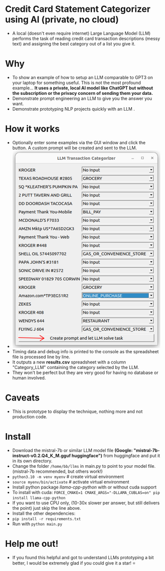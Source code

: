 # Credit Card Statement Categorizer using AI (private, no cloud)
* A local (doesn't even require internet) Large Language Model (LLM) 
performs the task of reading credit card transaction descriptions (messy text) 
and assigning the best category out of a list you give it.

# Why 
* To show an example of how to setup an LLM comparable to GPT3 on your laptop
for something useful. This is not the most profound example...
**It uses a private, local AI model like ChatGPT but without the subscription or the privacy concern of sending them your data.**
* Demonstrate prompt engineering an LLM to give you the answer you want.
* Demonstrate prototyping NLP projects quickly with an LLM .

# How it works
* Optionally enter some examples via the GUI window and click the button. A custom
prompt will be created and sent to the LLM.
* <img src="screenshots/GUI_window_to_prompt_LLM_with_examples.png" alt="hi" class="inline"/>
* Timing data and debug info is printed to the console as the spreadsheet file is processed line by line.
* It outputs a new **results.csv** spreadsheet with a column "Category_LLM" containing the category selected by the LLM. 
* They won't be perfect but they are very good for having no database or human involved.

# Caveats
* This is prototype to display the technique, nothing more and not production code.

# Install
* Download the mistral-7b or similar LLM model file **(Google: "mistral-7b-instruct-v0.2.Q4_K_M.gguf huggingface")** from huggingface and put it in its own directory.
* Change the folder `/home/bb/llms` in main.py to point to your model file. (mistral-7b recommended, but others work!)
* ```python3.10 -m venv myenv``` # create virtual environment
* ```source myenv/bin/activate``` # activate virtual environment
* Install python package *llama-cpp-python* with or without cuda support 
* To install with cuda: `FORCE_CMAKE=1 CMAKE_ARGS="-DLLAMA_CUBLAS=on" pip install llama-cpp-python`
* If you want to use CPU only, (10-30x slower per answer, but still delivers the point) just skip the line above.
* Install the other dependencies:
* ```pip install -r requirements.txt```
* Run with  `python main.py`

# Help me out!
* If you found this helpful and got to understand LLMs prototyping a bit better, I would be extremely glad if you could give it a star! :star:
